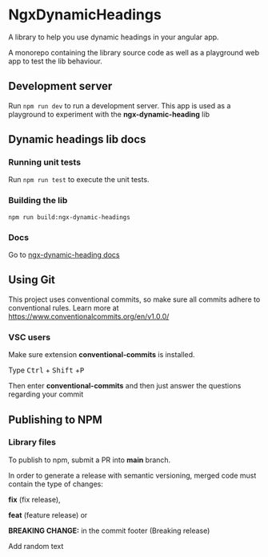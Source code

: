 # NgxDynamicHeadings

A library to help you use dynamic headings in your angular app. 

A monorepo containing the library source code as well as a playground web app to test the lib behaviour.

## Development server

Run `npm run dev` to run a development server. This app is used as a playground to experiment with the **ngx-dynamic-heading** lib

## Dynamic headings lib docs

### Running unit tests

Run `npm run test` to execute the unit tests.

### Building the lib

`npm run build:ngx-dynamic-headings`

### Docs

Go to [ngx-dynamic-heading docs](/libs/ngx-dynamic-headings/README.md)

## Using Git

This project uses conventional commits, so make sure all commits adhere to conventional rules. Learn more at https://www.conventionalcommits.org/en/v1.0.0/

### VSC users

Make sure extension **conventional-commits** is installed.

Type <kbd>Ctrl</kbd> + <kbd>Shift</kbd> +<kbd>P</kbd> 

Then enter **conventional-commits** and then just answer the questions regarding your commit

## Publishing to NPM

### Library files

To publish to npm, submit a PR into **main** branch. 

In order to generate a release with semantic versioning, merged code must contain the type of changes: 

**fix** (fix release), 

**feat** (feature release) or

**BREAKING CHANGE:** in the commit footer (Breaking release)

Add random text